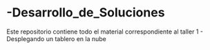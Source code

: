 # -Desarrollo_de_Soluciones
Este repositorio contiene todo el material correspondiente al taller 1 - Desplegando un tablero en la nube
